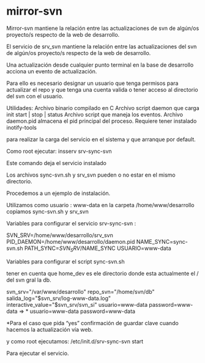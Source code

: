 # mirror-svn
Mirror-svn mantiene la relación entre las actualizaciones de svn de algún/os proyecto/s respecto de la web de desarrollo.


El servicio de srv_svn mantiene la relación entre las actualizaciones del svn de algún/os proyecto/s respecto de la web de desarrollo.

Una actualización desde cualquier punto terminal en la base de desarrollo acciona un evento de actualización.

Para ello es necesario designar un usuario que tenga permisos para actualizar el repo y que tenga una cuenta valida o tener acceso al directorio del svn con el usuario.

Utilidades:
Archivo binario compilado en C
Archivo script daemon que carga init start | stop | status
Archivo script que maneja los eventos.
Archivo daemon.pid almacena el pid principal del proceso.
Requiere tener instalado inotify-tools

para realizar la carga del servicio en el sistema y que arranque por default.

Como root ejecutar:
insserv srv-sync-svn

Este comando deja el servicio instalado <Esta basado en los servicios de Debian Wheezy>

Los archivos sync-svn.sh y srv_svn pueden o no estar en el mismo directorio.

Procedemos a un ejemplo de instalación.

Utilizamos como usuario : www-data
en la carpeta /home/www/desarrollo copiamos  sync-svn.sh y srv_svn

Variables para configurar el servicio srv-sync-svn :

SVN_SRV=/home/www/desarrollo/srv_svn 
PID_DAEMON=/home/www/desarrollo/daemon.pid 
NAME_SYNC=sync-svn.sh 
PATH_SYNC=$SVN_SRV/$NAME_SYNC 
USUARIO=www-data

Variables para configurar el script  sync-svn.sh

tener en cuenta que home_dev es ele directorio donde esta actualmente el / del svn gral la db.

svn_srv="/var/www/desarrollo" 
repo_svn="/home/svn/db" 
salida_log="$svn_srv/log-www-data.log" 
interactive_value="$svn_srv/svn_si" 
usuario=www-data 
password=www-data  => * 
usuario=www-data 
password=www-data


*Para el caso que pida “yes” confirmación de guardar clave cuando hacemos la actualización vía web.

y como root ejecutamos:
/etc/init.d/srv-sync-svn start

Para ejecutar el servicio.

